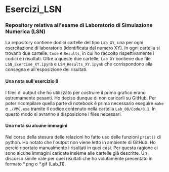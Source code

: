 # Esercizi_LSN

### Repository relativa all'esame di Laboratorio di Simulazione Numerica (LSN)

La repository contiene dodici cartelle del tipo `Lab_XY`, una per ogni esercitazione di laboratorio (identificata dal numero XY).
In ogni cartella si trovano due cartelle: `Code` e `Results`, in cui ho raccolto rispettivamente i codici e i risultati. Oltre a queste due cartelle, `Lab_XY` contiene due file `LSN_Exercise_XY.ipynb` e `LSN_Results_XY.ipynb` che corrispondono alla consegna e all'esposizione dei risultati.

#### Una nota sull'esercizio 8
I files di output che ho utilizzato per costruire il primo grafico erano estremamente pesanti. Ho deciso dunque di non caricarli su GitHub. Per poter ricompilare quella parte di notebook è prima necessario eseguire `make` e `./VMC.exe` tramite il codice contenuto nella cartella `Lab_08/Code/8.1`. In questo modo si avranno a disposizione i files necessari.

#### Una nota su alcune immagini
Nel corso della stesura delle relazioni ho fatto uso delle funzioni `print()` di python. Ho notato che l'output non viene letto in ambiente di GitHub. Ho perciò riportato manualmente i risultati in quei casi. Per questa ragione ci sono alcune immagini caricate insieme alle cartelle già descritte.
Un discorso simile vale per quei risultati che ho volutamente presentato in formato *.png o *.gif (Lab_11).
